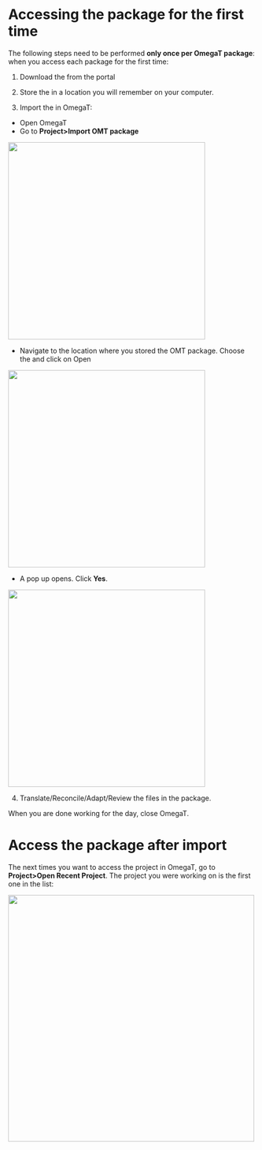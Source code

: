 # Accessing the package for the first time

The following steps need to be performed __only once per OmegaT package__: when you access each package for the first time: 

1. Download the  from the portal

2. Store the  in a location you will remember on your computer. 

3. Import the  in OmegaT: 

  * Open OmegaT
  * Go to **Project>Import OMT package**

[<img src="/lib/exe/fetch.php?w=400&amp;tok=6dfa55&amp;media=ug:01_import_omt_package.jpg" class="media" alt="" width="400" />](/lib/exe/detail.php?id=ug%3Aomt-pack&amp;media=ug:01_import_omt_package.jpg)

  * Navigate to the location where you stored the OMT package. Choose the  and click on Open

[<img src="/lib/exe/fetch.php?w=400&amp;tok=c05e5c&amp;media=ug:02_open_omt_package.jpg" class="media" alt="" width="400" />](/lib/exe/detail.php?id=ug%3Aomt-pack&amp;media=ug:02_open_omt_package.jpg)

  * A pop up opens. Click **Yes**.

[<img src="/lib/exe/fetch.php?w=400&amp;tok=b68ae1&amp;media=ug:03_delete_original_package.jpg" class="media" alt="" width="400" />](/lib/exe/detail.php?id=ug%3Aomt-pack&amp;media=ug:03_delete_original_package.jpg) 

4. Translate/Reconcile/Adapt/Review the files in the package.

When you are done working for the day, close OmegaT.

# Access the package after import

The next times you want to access the project in OmegaT, go to **Project>Open Recent Project**. The project you were working on is the first one in the list:

[<img src="/lib/exe/fetch.php?w=500&amp;tok=975b56&amp;media=ug:04_open_recent_project.jpg" class="media" alt="" width="500" />](/lib/exe/detail.php?id=ug%3Aomt-pack&amp;media=ug:04_open_recent_project.jpg)

